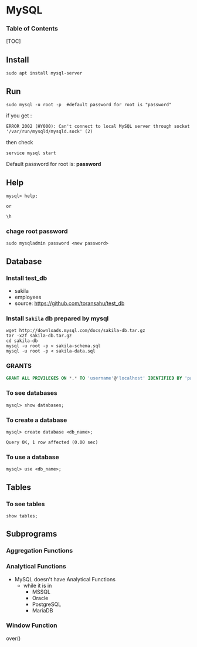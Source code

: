 # MySQL

<h3>Table of Contents</h3>
[TOC]


## Install

```
sudo apt install mysql-server
```

## Run

```
sudo mysql -u root -p  #default password for root is "password"
```

if you get :

```
ERROR 2002 (HY000): Can't connect to local MySQL server through socket '/var/run/mysqld/mysqld.sock' (2)
```

then check

```
service mysql start
```

Default password for root is: **password**

## Help
```
mysql> help;

or

\h
```

### chage root password

```
sudo mysqladmin password <new password>
```

## Database
### Install test_db
- sakila
- employees
- source: https://github.com/toransahu/test_db


### Install `Sakila` db prepared by mysql
```
wget http://downloads.mysql.com/docs/sakila-db.tar.gz
tar -xzf sakila-db.tar.gz
cd sakila-db
mysql -u root -p < sakila-schema.sql
mysql -u root -p < sakila-data.sql
```

### GRANTS

```sql
GRANT ALL PRIVILEGES ON *.* TO 'username'@'localhost' IDENTIFIED BY 'password';
```

### To see databases
```
mysql> show databases;
```

### To create a database
```
mysql> create database <db_name>;

Query OK, 1 row affected (0.00 sec)
```

### To use a database

```
mysql> use <db_name>;
```

## Tables

### To see tables
```
show tables;
```

## Subprograms

### Aggregation Functions


### Analytical Functions
- MySQL doesn't have Analytical Functions
    - while it is in
        - MSSQL
        - Oracle
        - PostgreSQL
        - MariaDB

### Window Function
over()
